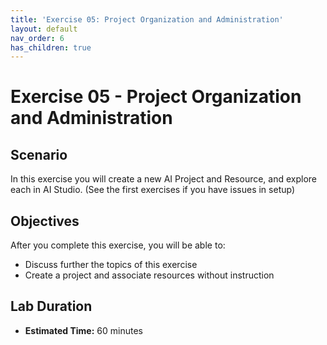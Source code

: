 ```yaml
---
title: 'Exercise 05: Project Organization and Administration'
layout: default
nav_order: 6
has_children: true
---
```


# Exercise 05 - Project Organization and Administration

##  Scenario

In this exercise you will create a new AI Project and Resource, and explore each in AI Studio. (See the first exercises if you have issues in setup)

## Objectives

After you complete this exercise, you will be able to:

* Discuss further the topics of this exercise
* Create a project and associate resources without instruction

## Lab Duration

* **Estimated Time:** 60 minutes
